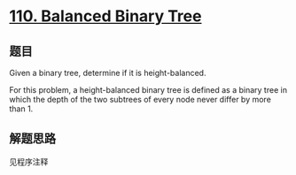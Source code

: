 # [110. Balanced Binary Tree](https://leetcode-cn.com/problems/balanced-binary-tree/)

## 题目
Given a binary tree, determine if it is height-balanced.

For this problem, a height-balanced binary tree is defined as a binary tree in which the depth of the two subtrees of every node never differ by more than 1.

## 解题思路

见程序注释
